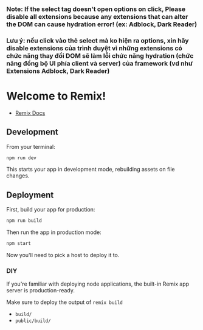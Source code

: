 ### Note: If the select tag doesn't open options on click, Please disable all extensions because any extensions that can alter the DOM can cause hydration error! (ex: Adblock, Dark Reader)

### Lưu ý: nếu click vào thẻ select mà ko hiện ra options, xin hãy disable extensions của trình duyệt vì những extensions có chức năng thay đổi DOM sẽ làm lỗi chức năng hydration (chức năng đồng bộ UI phía client và server) của framework (vd như Extensions Adblock, Dark Reader)

# Welcome to Remix!

- [Remix Docs](https://remix.run/docs)

## Development

From your terminal:

```sh
npm run dev
```

This starts your app in development mode, rebuilding assets on file changes.

## Deployment

First, build your app for production:

```sh
npm run build
```

Then run the app in production mode:

```sh
npm start
```

Now you'll need to pick a host to deploy it to.

### DIY

If you're familiar with deploying node applications, the built-in Remix app server is production-ready.

Make sure to deploy the output of `remix build`

- `build/`
- `public/build/`
